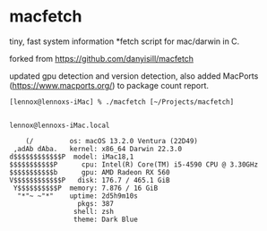 # macfetch

tiny, fast system information *fetch script for mac/darwin in C.

  

forked from https://github.com/danyisill/macfetch

  

updated gpu detection and version detection, also added MacPorts (https://www.macports.org/) to package count report.

  
  

    [lennox@lennoxs-iMac] % ./macfetch [~/Projects/macfetch]


    lennox@lennoxs-iMac.local

	    (/         os: macOS 13.2.0 Ventura (22D49)
     ,adAb dAba.   kernel: x86_64 Darwin 22.3.0
    d$$$$$$$$$$$$P  model: iMac18,1
    $$$$$$$$$$$P      cpu: Intel(R) Core(TM) i5-4590 CPU @ 3.30GHz
    $$$$$$$$$$$b      gpu: AMD Radeon RX 560
    V$$$$$$$$$$$$P   disk: 176.7 / 465.1 GiB
     Y$$$$$$$$$$P  memory: 7.876 / 16 GiB
      "*"~ ~"*"    uptime: 2d5h9m10s
                     pkgs: 387
                    shell: zsh
                    theme: Dark Blue
